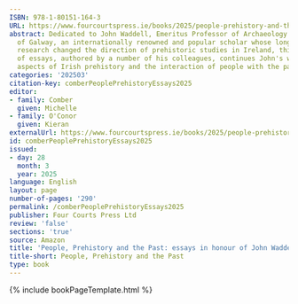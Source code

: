 ```yaml
---
ISBN: 978-1-80151-164-3
URL: https://www.fourcourtspress.ie/books/2025/people-prehistory-and-the-past
abstract: Dedicated to John Waddell, Emeritus Professor of Archaeology at the University
  of Galway, an internationally renowned and popular scholar whose long career and
  research changed the direction of prehistoric studies in Ireland, this collection
  of essays, authored by a number of his colleagues, continues John's work by examining
  aspects of Irish prehistory and the interaction of people with the past.
categories: '202503'
citation-key: comberPeoplePrehistoryEssays2025
editor:
- family: Comber
  given: Michelle
- family: O'Conor
  given: Kieran
externalUrl: https://www.fourcourtspress.ie/books/2025/people-prehistory-and-the-past
id: comberPeoplePrehistoryEssays2025
issued:
- day: 28
  month: 3
  year: 2025
language: English
layout: page
number-of-pages: '290'
permalink: /comberPeoplePrehistoryEssays2025
publisher: Four Courts Press Ltd
review: 'false'
sections: 'true'
source: Amazon
title: 'People, Prehistory and the Past: essays in honour of John Waddell'
title-short: People, Prehistory and the Past
type: book
---
```

{% include bookPageTemplate.html %}